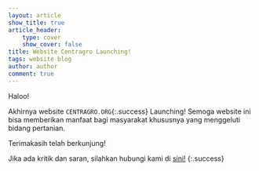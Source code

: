 ```yaml
---
layout: article
show_title: true
article_header: 
    type: cover
    show_cover: false
title: Website Centragro Launching!
tags: website blog
author: author
comment: true
---
```


Haloo!

Akhirnya website `CENTRAGRO.ORG`{:.success} Launching! Semoga website ini bisa memberikan manfaat bagi masyarakat khususnya yang menggeluti bidang pertanian. 
<!--more-->
Terimakasih telah berkunjung!

Jika ada kritik dan saran, silahkan hubungi kami di [sini!](https://wa.me/6281218137592)
{:.success}